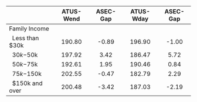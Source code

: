 
|                      |    ATUS-Wend |     ASEC-Gap |    ATUS-Wday |     ASEC-Gap |
| -------------------- | :----------: | :----------: | :----------: | :----------: |
| Family Income        |              |              |              |              |
| &nbsp;&nbsp;Less than $30k |       190.80 |        -0.89 |       196.90 |        -1.00 |
| &nbsp;&nbsp;$30k-$50k |       197.92 |         3.42 |       186.47 |         5.72 |
| &nbsp;&nbsp;$50k-$75k |       192.61 |         1.95 |       190.46 |         0.84 |
| &nbsp;&nbsp;$75k-$150k |       202.55 |        -0.47 |       182.79 |         2.29 |
| &nbsp;&nbsp;$150k and over |       200.48 |        -3.42 |       187.03 |        -2.19 |

